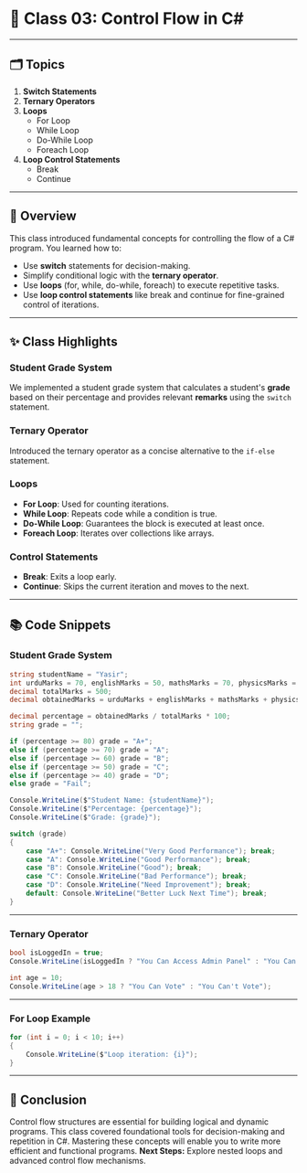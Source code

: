 # 📘 **Class 03: Control Flow in C#**

---

## 🗂️ **Topics**
1. **Switch Statements**
2. **Ternary Operators**
3. **Loops**
   - For Loop
   - While Loop
   - Do-While Loop
   - Foreach Loop
4. **Loop Control Statements**
   - Break
   - Continue

---

## 🌟 **Overview**
This class introduced fundamental concepts for controlling the flow of a C# program. You learned how to:
- Use **switch** statements for decision-making.
- Simplify conditional logic with the **ternary operator**.
- Use **loops** (for, while, do-while, foreach) to execute repetitive tasks.
- Use **loop control statements** like break and continue for fine-grained control of iterations.

---

## ✨ **Class Highlights**

### **Student Grade System**
We implemented a student grade system that calculates a student's **grade** based on their percentage and provides relevant **remarks** using the `switch` statement.

### **Ternary Operator**
Introduced the ternary operator as a concise alternative to the `if-else` statement.

### **Loops**
- **For Loop**: Used for counting iterations.
- **While Loop**: Repeats code while a condition is true.
- **Do-While Loop**: Guarantees the block is executed at least once.
- **Foreach Loop**: Iterates over collections like arrays.

### **Control Statements**
- **Break**: Exits a loop early.
- **Continue**: Skips the current iteration and moves to the next.

---

## 📚 **Code Snippets**

### **Student Grade System**
```csharp
string studentName = "Yasir";
int urduMarks = 70, englishMarks = 50, mathsMarks = 70, physicsMarks = 80, computerMarks = 40;
decimal totalMarks = 500;
decimal obtainedMarks = urduMarks + englishMarks + mathsMarks + physicsMarks + computerMarks;

decimal percentage = obtainedMarks / totalMarks * 100;
string grade = "";

if (percentage >= 80) grade = "A+";
else if (percentage >= 70) grade = "A";
else if (percentage >= 60) grade = "B";
else if (percentage >= 50) grade = "C";
else if (percentage >= 40) grade = "D";
else grade = "Fail";

Console.WriteLine($"Student Name: {studentName}");
Console.WriteLine($"Percentage: {percentage}");
Console.WriteLine($"Grade: {grade}");

switch (grade)
{
    case "A+": Console.WriteLine("Very Good Performance"); break;
    case "A": Console.WriteLine("Good Performance"); break;
    case "B": Console.WriteLine("Good"); break;
    case "C": Console.WriteLine("Bad Performance"); break;
    case "D": Console.WriteLine("Need Improvement"); break;
    default: Console.WriteLine("Better Luck Next Time"); break;
}
```

---

### **Ternary Operator**
```csharp
bool isLoggedIn = true;
Console.WriteLine(isLoggedIn ? "You Can Access Admin Panel" : "You Can't Access Admin Panel");

int age = 10;
Console.WriteLine(age > 18 ? "You Can Vote" : "You Can't Vote");
```

---

### **For Loop Example**
```csharp
for (int i = 0; i < 10; i++)
{
    Console.WriteLine($"Loop iteration: {i}");
}
```

---

## 🏁 **Conclusion**
Control flow structures are essential for building logical and dynamic programs. This class covered foundational tools for decision-making and repetition in C#. Mastering these concepts will enable you to write more efficient and functional programs. **Next Steps:** Explore nested loops and advanced control flow mechanisms.